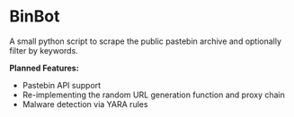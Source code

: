 # BinBot
A small python script to scrape the public pastebin archive and optionally filter by keywords.

**Planned Features:**

* Pastebin API support
* Re-implementing the random URL generation function and proxy chain
* Malware detection via YARA rules

